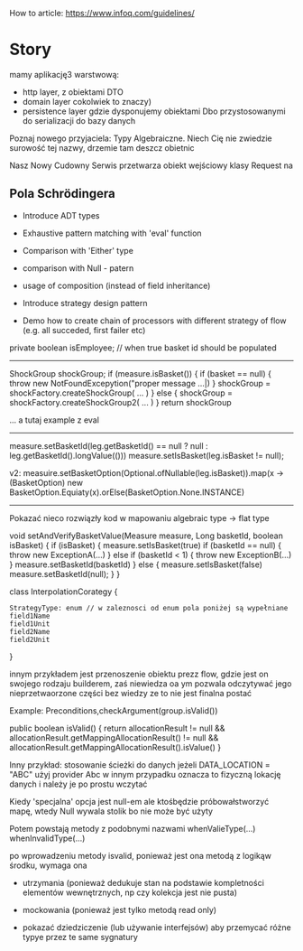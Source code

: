How to article: https://www.infoq.com/guidelines/

# Story

mamy aplikację3 warstwową: 
- http layer, z obiektami DTO
- domain layer cokolwiek to znaczy)
- persistence layer gdzie dysponujemy obiektami Dbo przystosowanymi do serializacji do bazy danych

Poznaj nowego przyjaciela: Typy Algebraiczne. Niech Cię nie zwiedzie surowość tej nazwy, drzemie tam deszcz obietnic

Nasz Nowy Cudowny Serwis przetwarza obiekt wejściowy klasy Request na 

## Pola Schrödingera


- Introduce ADT types
- Exhaustive pattern matching with 'eval' function
- Comparison with 'Either' type
- comparison with Null - patern 
- usage of composition (instead of field inheritance)

- Introduce strategy design pattern
- Demo how to create chain of processors with different strategy of flow (e.g. all succeded, first failer etc)


private boolean isEmployee; // when true basket id should be populated


----
ShockGroup shockGroup;
if (measure.isBasket()) {
    if (basket == null) {
        throw new NotFoundExcepytion("proper message ...|)
    }
    shockGroup = shockFactory.createShockGroup( ... )
} else {
    shockGroup = shockFactory.createShockGroup2( ... )
}
return shockGroup

... a tutaj example z eval


---

measure.setBasketId(leg.getBasketId() == null ? null : leg.getBasketId().longValue(()))
measure.setIsBasket(leg.isBasket != null);

v2:
measuire.setBasketOption(Optional.ofNullable(leg.isBasket)).map(x -> (BasketOption) new BasketOption.Equiaty(x).orElse(BasketOption.None.INSTANCE)

----

Pokazać nieco rozwiązły kod w mapowaniu algebraic type -> flat type


void setAndVerifyBasketValue(Measure measure, Long basketId, boolean isBasket) {
    if (isBasket) {
        measure.setIsBasket(true)
        if (basketId == null) {
            throw new ExceptionA(...)
        } else if (basketId < 1) {
            throw new ExceptionB(...)
        }
        measure.setBasketId(basketId)
    } else {
        measure.setIsBasket(false)
        measure.setBasketId(null);
    }
}



class InterpolationCorategy {

    StrategyType: enum // w zaleznosci od enum pola poniżej są wypełniane
    field1Name
    field1Unit
    field2Name
    field2Unit

}




innym przykładem jest przenoszenie obiektu prezz flow, gdzie jest on swojego rodzaju builderem, zaś niewiedza oa ym pozwala odczytywać jego nieprzetwaorzone części bez wiedzy ze to nie jest finalna postać


Example:
Preconditions,checkArgument(group.isValid())



public boolean isValid() {
    return allocationResult != null && allocationResult.getMappingAllocationResult() != null && allocationResult.getMappingAllocationResult().isValue()
}


Inny przykład: stosowanie ścieżki do danych
jeżeli DATA_LOCATION = "ABC" użyj provider Abc
w innym przypadku oznacza to fizyczną lokację danych i należy je po prostu wczytać

Kiedy 'specjalna' opcja jest null-em ale ktośbędzie próbowałstworzyć mapę, wtedy Null wywala stolik bo nie może być użyty



Potem powstają metody z podobnymi nazwami
whenValieType(...)
whenInvalidType(...)


po wprowadzeniu metody isvalid, ponieważ jest ona metodą z logikąw środku, wymaga ona
- utrzymania (ponieważ dedukuje stan na podstawie kompletności elementów wewnętrznych, np czy kolekcja jest nie pusta)
- mockowania (ponieważ jest tylko metodą read only)


- pokazać dziedziczenie (lub używanie interfejsów) aby przemycać różne typye przez te same sygnatury